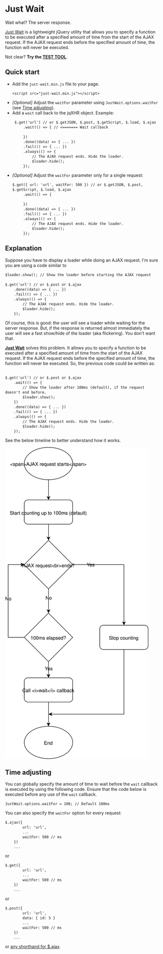 # Just Wait
Wait what? The server response.

[Just Wait](https://github.com/OmarMuscatello/Just-Wait) is a lightweight jQuery utility that allows you to specify a function to be executed after a specified amount of time from the start of the AJAX request. If the AJAX request ends before the specified amount of time, the function will never be executed.

Not clear? **Try the [**TEST TOOL**](https://omarmuscatello.github.io/Just-Wait/)**.

## Quick start
-  Add the `just-wait.min.js` file to your page.
   ```
   <script src="just-wait.min.js"></script>
   ```
-  *[Optional]* Adjust the `waitFor` parameter using `JustWait.options.waitFor` (see [Time adjusting](#time-adjusting)).
-  Add a `wait` call back to the jqXHR object.
   Example:
   ```
    $.get('url') // or $.getJSON, $.post, $.getScript, $.load, $.ajax
        .wait(() => { // <======= Wait callback
            
        })
        .done((data) => { ... })
        .fail(() => { ... })
        .always(() => { 
            // The AJAX request ends. Hide the loader.
            $loader.hide();
        });
   ```
- *[Optional]* Adjust the `waitFor` parameter only for a single request:
   ```
  $.get({ url: 'url', waitFor: 500 }) // or $.getJSON, $.post, $.getScript, $.load, $.ajax
        .wait(() => {
            
        })
        .done((data) => { ... })
        .fail(() => { ... })
        .always(() => { 
            // The AJAX request ends. Hide the loader.
            $loader.hide();
        });
   ```

## Explanation
Suppose you have to display a loader while doing an AJAX request. I'm sure you are using a code similar to

```
$loader.show(); // Show the loader before starting the AJAX request

$.get('url') // or $.post or $.ajax
    .done((data) => { ... })
    .fail(() => { ... })
    .always(() => { 
        // The AJAX request ends. Hide the loader.
        $loader.hide();
    });
```

Of course, this is good: the user will see a loader while waiting for the server response. But, if the response is returned almost immediately the user will see a fast show/hide of the loader (aka flickering). You don't want that.

[**Just Wait**](https://github.com/OmarMuscatello/Just-Wait) solves this problem. It allows you to specify a function to be executed after a specified amount of time from the start of the AJAX request. If the AJAX request ends before the specified amount of time, the function will never be executed.
So, the previous code could be written as:

```

$.get('url') // or $.post or $.ajax
    .wait(() => {
        // Show the loader after 100ms (default), if the request doesn't end before.
        $loader.show();
    })
    .done((data) => { ... })
    .fail(() => { ... })
    .always(() => { 
        // The AJAX request ends. Hide the loader.
        $loader.hide();
    });
```

See the below timeline to better understand how it works.

![Just Wait diagram](https://github.com/OmarMuscatello/Just-Wait/blob/master/resources/justwait-diagram.svg)

## Time adjusting
You can globally specify the amount of time to wait before the `wait` callback is executed by using the following code. Ensure that the code below is executed before any use of the `wait` callback.

```
JustWait.options.waitFor = 100; // Default 100ms
```

You can also specify the `waitFor` option for every request:
```
$.ajax({
        url: 'url',
        ...
        waitFor: 500 // ms
    })
    ...
```
or
```
$.get({
        url: 'url',
        ...
        waitFor: 500 // ms
    })
    ...
```
or
```
$.post({
        url: 'url',
        data: { id: 5 }
        ...
        waitFor: 500 // ms
    })
    ...
```
or [any shorthand for $.ajax](https://api.jquery.com/category/ajax/shorthand-methods/).
